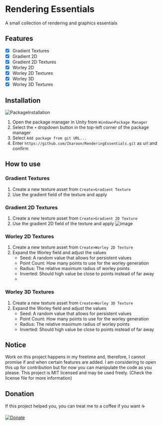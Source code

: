 # Rendering Essentials
A small collection of rendering and graphics essentials

## Features
- [x] Gradient Textures
- [x] Gradient 2D
- [x] Gradient 2D Textures
- [x] Worley 2D
- [x] Worley 2D Textures
- [x] Worley 3D
- [x] Worley 3D Textures

## Installation

![PackageInstallation](https://user-images.githubusercontent.com/65419234/167270188-99300531-ec7e-45ea-89d9-612ec1d37eaf.png)
1. Open the package manager in Unity from `Window>Package Manager`
2. Select the `+` dropdown button in the top-left corner of the package manager
3. Select `Add package from git URL...`
4. Enter `https://github.com/Ikaroon/RenderingEssentials.git` as url and confirm
 
## How to use
### Gradient Textures
1. Create a new texture asset from `Create>Gradient Texture`
2. Use the gradient field of the texture and apply

### Gradient 2D Textures
1. Create a new texture asset from `Create>Gradient 2D Texture`
2. Use the gradient 2D field of the texture and apply
![image](https://github.com/Ikaroon/RenderingEssentials/assets/65419234/e8d3f56d-b6d3-410b-bf8f-4b768025fcc8)

### Worley 2D Textures
1. Create a new texture asset from `Create>Worley 2D Texture`
2. Expand the Worley field and adjust the values
   - Seed: A random value that allows for persistent values
   - Point Count: How many points to use for the worley generation
   - Radius: The relative maximum radius of worley points
   - Inverted: Should high value be close to points instead of far away
   - 
### Worley 3D Textures
1. Create a new texture asset from `Create>Worley 3D Texture`
2. Expand the Worley field and adjust the values
   - Seed: A random value that allows for persistent values
   - Point Count: How many points to use for the worley generation
   - Radius: The relative maximum radius of worley points
   - Inverted: Should high value be close to points instead of far away

## Notice
Work on this project happens in my freetime and, therefore, I cannot promise if and when certain features are added. I am considering to open this up for contribution but for now you can manipulate the code as you please. This project is MIT licensed and may be used freely. (Check the license file for more information)

## Donation
If this project helped you, you can treat me to a coffee if you want ☕

[![Donate](https://img.shields.io/badge/Donate-Ko--Fi-red.svg)](https://ko-fi.com/ikaroon)
